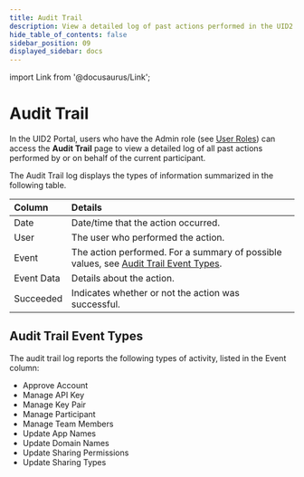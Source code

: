 ```yaml
---
title: Audit Trail
description: View a detailed log of past actions performed in the UID2 Portal.
hide_table_of_contents: false
sidebar_position: 09
displayed_sidebar: docs
---
```


import Link from '@docusaurus/Link';

# Audit Trail

In the UID2 Portal, users who have the Admin role (see [User Roles](team-members.md#user-roles)) can access the **Audit Trail** page to view a detailed log of all past actions performed by or on behalf of the current <Link href="../ref-info/glossary-uid#gl-sharing-participant">participant</Link>.

The Audit Trail log displays the types of information summarized in the following table.

| Column | Details |
| :--- | :--- | 
| Date | Date/time that the action occurred. |
| User | The user who performed the action. |
| Event | The action performed. For a summary of possible values, see [Audit Trail Event Types](#audit-trail-event-types). |
| Event Data | Details about the action. |
| Succeeded | Indicates whether or not the action was successful. |

## Audit Trail Event Types

The audit trail log reports the following types of activity, listed in the Event column:

- Approve Account
- Manage API Key
- Manage Key Pair
- Manage Participant
- Manage Team Members
- Update App Names
- Update Domain Names
- Update Sharing Permissions
- Update Sharing Types
